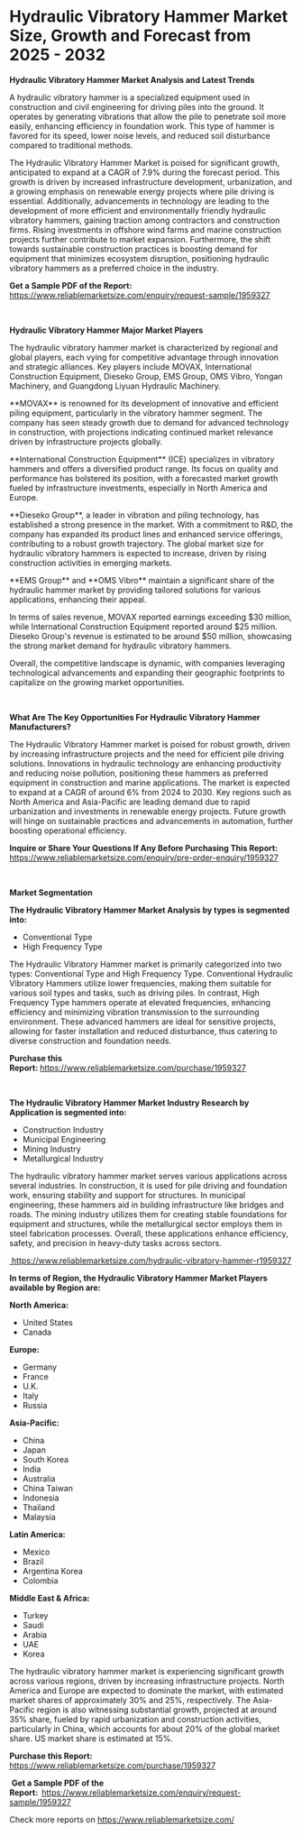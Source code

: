 <p><h1>Hydraulic Vibratory Hammer Market Size, Growth and Forecast from 2025 - 2032</h1></p><p><strong>Hydraulic Vibratory Hammer Market Analysis and Latest Trends</strong></p>
<p><p>A hydraulic vibratory hammer is a specialized equipment used in construction and civil engineering for driving piles into the ground. It operates by generating vibrations that allow the pile to penetrate soil more easily, enhancing efficiency in foundation work. This type of hammer is favored for its speed, lower noise levels, and reduced soil disturbance compared to traditional methods.</p><p>The Hydraulic Vibratory Hammer Market is poised for significant growth, anticipated to expand at a CAGR of 7.9% during the forecast period. This growth is driven by increased infrastructure development, urbanization, and a growing emphasis on renewable energy projects where pile driving is essential. Additionally, advancements in technology are leading to the development of more efficient and environmentally friendly hydraulic vibratory hammers, gaining traction among contractors and construction firms. Rising investments in offshore wind farms and marine construction projects further contribute to market expansion. Furthermore, the shift towards sustainable construction practices is boosting demand for equipment that minimizes ecosystem disruption, positioning hydraulic vibratory hammers as a preferred choice in the industry.</p></p>
<p><strong>Get a Sample PDF of the Report:&nbsp;</strong> <a href="https://www.reliablemarketsize.com/enquiry/request-sample/1959327?utm_campaign=1897&utm_medium=2&utm_source=Github&utm_content=ia&utm_term=20022025&utm_id=hydraulic-vibratory-hammer">https://www.reliablemarketsize.com/enquiry/request-sample/1959327</a></p>
<p>&nbsp;</p>
<p><strong>Hydraulic Vibratory Hammer Major Market Players</strong></p>
<p><p>The hydraulic vibratory hammer market is characterized by regional and global players, each vying for competitive advantage through innovation and strategic alliances. Key players include MOVAX, International Construction Equipment, Dieseko Group, EMS Group, OMS Vibro, Yongan Machinery, and Guangdong Liyuan Hydraulic Machinery.</p><p>**MOVAX** is renowned for its development of innovative and efficient piling equipment, particularly in the vibratory hammer segment. The company has seen steady growth due to demand for advanced technology in construction, with projections indicating continued market relevance driven by infrastructure projects globally.</p><p>**International Construction Equipment** (ICE) specializes in vibratory hammers and offers a diversified product range. Its focus on quality and performance has bolstered its position, with a forecasted market growth fueled by infrastructure investments, especially in North America and Europe.</p><p>**Dieseko Group**, a leader in vibration and piling technology, has established a strong presence in the market. With a commitment to R&D, the company has expanded its product lines and enhanced service offerings, contributing to a robust growth trajectory. The global market size for hydraulic vibratory hammers is expected to increase, driven by rising construction activities in emerging markets.</p><p>**EMS Group** and **OMS Vibro** maintain a significant share of the hydraulic hammer market by providing tailored solutions for various applications, enhancing their appeal.</p><p>In terms of sales revenue, MOVAX reported earnings exceeding $30 million, while International Construction Equipment reported around $25 million. Dieseko Group's revenue is estimated to be around $50 million, showcasing the strong market demand for hydraulic vibratory hammers.</p><p>Overall, the competitive landscape is dynamic, with companies leveraging technological advancements and expanding their geographic footprints to capitalize on the growing market opportunities.</p></p>
<p>&nbsp;</p>
<p><strong>What Are The Key Opportunities For Hydraulic Vibratory Hammer Manufacturers?</strong></p>
<p><p>The Hydraulic Vibratory Hammer market is poised for robust growth, driven by increasing infrastructure projects and the need for efficient pile driving solutions. Innovations in hydraulic technology are enhancing productivity and reducing noise pollution, positioning these hammers as preferred equipment in construction and marine applications. The market is expected to expand at a CAGR of around 6% from 2024 to 2030. Key regions such as North America and Asia-Pacific are leading demand due to rapid urbanization and investments in renewable energy projects. Future growth will hinge on sustainable practices and advancements in automation, further boosting operational efficiency.</p></p>
<p><strong>Inquire or Share Your Questions If Any Before Purchasing This Report:</strong> <a href="https://www.reliablemarketsize.com/enquiry/pre-order-enquiry/1959327?utm_campaign=1897&utm_medium=2&utm_source=Github&utm_content=ia&utm_term=20022025&utm_id=hydraulic-vibratory-hammer">https://www.reliablemarketsize.com/enquiry/pre-order-enquiry/1959327</a></p>
<p>&nbsp;</p>
<p><strong>Market Segmentation</strong></p>
<p><strong>The Hydraulic Vibratory Hammer Market Analysis by types is segmented into:</strong></p>
<p><ul><li>Conventional Type</li><li>High Frequency Type</li></ul></p>
<p><p>The Hydraulic Vibratory Hammer market is primarily categorized into two types: Conventional Type and High Frequency Type. Conventional Hydraulic Vibratory Hammers utilize lower frequencies, making them suitable for various soil types and tasks, such as driving piles. In contrast, High Frequency Type hammers operate at elevated frequencies, enhancing efficiency and minimizing vibration transmission to the surrounding environment. These advanced hammers are ideal for sensitive projects, allowing for faster installation and reduced disturbance, thus catering to diverse construction and foundation needs.</p></p>
<p><strong>Purchase this Report:&nbsp;</strong><a href="https://www.reliablemarketsize.com/purchase/1959327?utm_campaign=1897&utm_medium=2&utm_source=Github&utm_content=ia&utm_term=20022025&utm_id=hydraulic-vibratory-hammer">https://www.reliablemarketsize.com/purchase/1959327</a></p>
<p>&nbsp;</p>
<p><strong>The Hydraulic Vibratory Hammer Market Industry Research by Application is segmented into:</strong></p>
<p><ul><li>Construction Industry</li><li>Municipal Engineering</li><li>Mining Industry</li><li>Metallurgical Industry</li></ul></p>
<p><p>The hydraulic vibratory hammer market serves various applications across several industries. In construction, it is used for pile driving and foundation work, ensuring stability and support for structures. In municipal engineering, these hammers aid in building infrastructure like bridges and roads. The mining industry utilizes them for creating stable foundations for equipment and structures, while the metallurgical sector employs them in steel fabrication processes. Overall, these applications enhance efficiency, safety, and precision in heavy-duty tasks across sectors.</p></p>
<p><a href="https://www.reliablemarketsize.com/hydraulic-vibratory-hammer-r1959327?utm_campaign=1897&utm_medium=2&utm_source=Github&utm_content=ia&utm_term=20022025&utm_id=hydraulic-vibratory-hammer">&nbsp;https://www.reliablemarketsize.com/hydraulic-vibratory-hammer-r1959327</a></p>
<p><strong>In terms of Region, the Hydraulic Vibratory Hammer Market Players available by Region are:</strong></p>
<p>
    <p> <strong> North America: </strong>
        <ul>
            <li>United States</li>
            <li>Canada</li>
        </ul>
        </p> 
    <p> <strong> Europe: </strong>
        <ul>
            <li>Germany</li>
            <li>France</li>
            <li>U.K.</li>
            <li>Italy</li>
            <li>Russia</li>
        </ul>
        </p> 
    <p> <strong> Asia-Pacific: </strong>
        <ul>
            <li>China</li>
            <li>Japan</li>
            <li>South Korea</li>
            <li>India</li>
            <li>Australia</li>
            <li>China Taiwan</li>
            <li>Indonesia</li>
            <li>Thailand</li>
            <li>Malaysia</li>
        </ul>
        </p> 
    <p> <strong> Latin America: </strong>
        <ul>
            <li>Mexico</li>
            <li>Brazil</li>
            <li>Argentina Korea</li>
            <li>Colombia</li>
        </ul>
        </p> 
    <p> <strong> Middle East & Africa: </strong>
        <ul>
            <li>Turkey</li>
            <li>Saudi</li>
            <li>Arabia</li>
            <li>UAE</li>
            <li>Korea</li>
        </ul>
    </p>
    </p>
<p><p>The hydraulic vibratory hammer market is experiencing significant growth across various regions, driven by increasing infrastructure projects. North America and Europe are expected to dominate the market, with estimated market shares of approximately 30% and 25%, respectively. The Asia-Pacific region is also witnessing substantial growth, projected at around 35% share, fueled by rapid urbanization and construction activities, particularly in China, which accounts for about 20% of the global market share. US market share is estimated at 15%.</p></p>
<p><strong>Purchase this Report: </strong><a href="https://www.reliablemarketsize.com/purchase/1959327?utm_campaign=1897&utm_medium=2&utm_source=Github&utm_content=ia&utm_term=20022025&utm_id=hydraulic-vibratory-hammer">https://www.reliablemarketsize.com/purchase/1959327</a></p>
<p>&nbsp;<strong>Get a Sample PDF of the Report:&nbsp;&nbsp;</strong><a href="https://www.reliablemarketsize.com/enquiry/request-sample/1959327?utm_campaign=1897&utm_medium=2&utm_source=Github&utm_content=ia&utm_term=20022025&utm_id=hydraulic-vibratory-hammer">https://www.reliablemarketsize.com/enquiry/request-sample/1959327</a></p>
<p><strong></strong></p>
<p>Check more reports on <a href="https://www.reliablemarketsize.com/?utm_campaign=1897&utm_medium=2&utm_source=Github&utm_content=ia&utm_term=20022025&utm_id=hydraulic-vibratory-hammer">https://www.reliablemarketsize.com/</a></p>